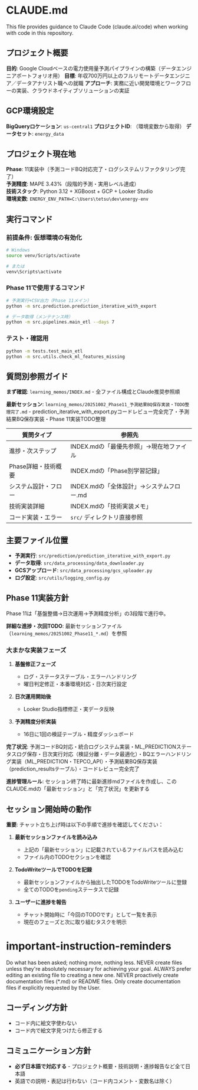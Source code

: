# CLAUDE.md

This file provides guidance to Claude Code (claude.ai/code) when working with code in this repository.

## プロジェクト概要

**目的**: Google Cloudベースの電力使用量予測パイプラインの構築（データエンジニアポートフォリオ用）
**目標**: 年収700万円以上のフルリモートデータエンジニア／データアナリスト職への就職
**アプローチ**: 実務に近い開発環境とワークフローの実装、クラウドネイティブソリューションの実証

## GCP環境設定

**BigQueryロケーション**: `us-central1`
**プロジェクトID**: （環境変数から取得）
**データセット**: `energy_data`

## プロジェクト現在地

**Phase**: 11実装中（予測コードBQ対応完了・ログシステムリファクタリング完了）  
**予測精度**: MAPE 3.43%（段階的予測・実用レベル達成）  
**技術スタック**: Python 3.12 + XGBoost + GCP + Looker Studio  
**環境変数**: `ENERGY_ENV_PATH=C:\Users\tetsu\dev\energy-env`

## 実行コマンド

### 前提条件: 仮想環境の有効化
```bash
# Windows
source venv/Scripts/activate

# または
venv\Scripts\activate
```

### Phase 11で使用するコマンド
```bash
# 予測実行+CSV出力（Phase 11メイン）
python -m src.prediction.prediction_iterative_with_export

# データ取得（メンテナンス時）
python -m src.pipelines.main_etl --days 7
```

### テスト・確認用
```bash
python -m tests.test_main_etl
python -m src.utils.check_ml_features_missing
```

## 質問別参照ガイド

**まず確認**: `learning_memos/INDEX.md` - 全ファイル構成とClaude推奨参照順

**最新セッション**: `learning_memos/20251002_Phase11_予測結果BQ保存実装・TODO整理完了.md` - prediction_iterative_with_export.pyコードレビュー完全完了・予測結果BQ保存実装・Phase 11実装TODO整理

| 質問タイプ | 参照先 |
|-----------|--------|
| 進捗・次ステップ | INDEX.mdの「最優先参照」→現在地ファイル |
| Phase詳細・技術概要 | INDEX.mdの「Phase別学習記録」 |
| システム設計・フロー | INDEX.mdの「全体設計」→システムフロー.md |
| 技術実装詳細 | INDEX.mdの「技術実装メモ」 |
| コード実装・エラー | `src/` ディレクトリ直接参照 |

## 主要ファイル位置

- **予測実行**: `src/prediction/prediction_iterative_with_export.py`
- **データ取得**: `src/data_processing/data_downloader.py` 
- **GCSアップロード**: `src/data_processing/gcs_uploader.py`
- **ログ設定**: `src/utils/logging_config.py`

## Phase 11実装方針

Phase 11は「基盤整備→日次運用→予測精度分析」の3段階で進行中。

**詳細な進捗・次回TODO**: 最新セッションファイル（`learning_memos/20251002_Phase11_*.md`）を参照

### 大まかな実装フェーズ
1. **基盤修正フェーズ**
   - ログ・ステータステーブル・エラーハンドリング
   - 曜日判定修正・本番環境対応・日次実行設定

2. **日次運用開始後**
   - Looker Studio指標修正・実データ反映

3. **予測精度分析実装**
   - 16日に1回の検証テーブル・精度ダッシュボード

**完了状況**: 予測コードBQ対応・統合ログシステム実装・ML_PREDICTIONステータスログ保存・日次実行対応（検証分離・データ最適化）・BQエラーハンドリング実装（ML_PREDICTION・TEPCO_API）・予測結果BQ保存実装（prediction_resultsテーブル）・コードレビュー完全完了

**進捗管理ルール**: セッション終了時に最新進捗mdファイルを作成し、このCLAUDE.mdの「最新セッション」と「完了状況」を更新する

## セッション開始時の動作

**重要**: チャット立ち上げ時は以下の手順で進捗を確認してください：

1. **最新セッションファイルを読み込み**
   - 上記の「最新セッション」に記載されているファイルパスを読み込む
   - ファイル内のTODOセクションを確認

2. **TodoWriteツールでTODOを記録**
   - 最新セッションファイルから抽出したTODOをTodoWriteツールに登録
   - 全てのTODOを`pending`ステータスで記録

3. **ユーザーに進捗を報告**
   - チャット開始時に「今回のTODOです」として一覧を表示
   - 現在のフェーズと次に取り組むタスクを明示

# important-instruction-reminders
Do what has been asked; nothing more, nothing less.
NEVER create files unless they're absolutely necessary for achieving your goal.
ALWAYS prefer editing an existing file to creating a new one.
NEVER proactively create documentation files (*.md) or README files. Only create documentation files if explicitly requested by the User.

## コーディング方針
- コード内に絵文字使わない
- コード内で絵文字見つけたら修正する

## コミュニケーション方針
- **必ず日本語で対応する** - プロジェクト概要・技術説明・進捗報告など全て日本語
- 英語での説明・表記は行わない（コード内コメント・変数名は除く）